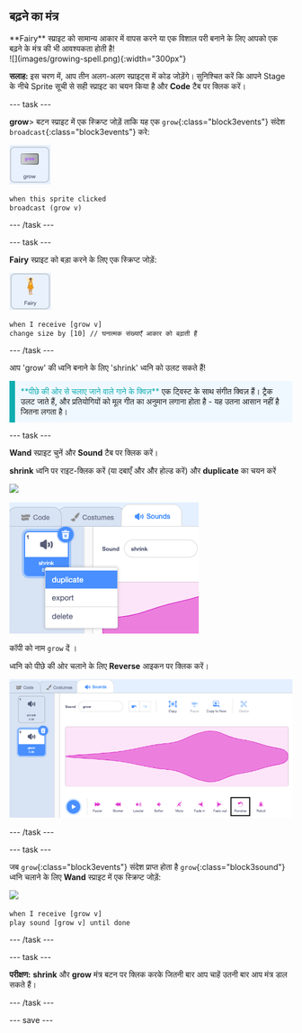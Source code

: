 ## बढ़ने का मंत्र

<div style="display: flex; flex-wrap: wrap">
<div style="flex-basis: 200px; flex-grow: 1; margin-right: 15px;">
**Fairy** स्प्राइट को सामान्य आकार में वापस करने या एक विशाल परी बनाने के लिए आपको एक बढ़ने के मंत्र की भी आवश्यकता होती है!
</div>
<div>
![](images/growing-spell.png){:width="300px"}
</div>
</div>

**सलाह:** इस चरण में, आप तीन अलग-अलग स्प्राइट्स में कोड जोड़ेंगे। सुनिश्चित करें कि आपने Stage के नीचे Sprite सूची से सही स्प्राइट का चयन किया है और **Code** टैब पर क्लिक करें।

--- task ---

**grow**> बटन स्प्राइट में एक स्क्रिप्ट जोड़ें ताकि यह एक `grow`{:class="block3events"} संदेश `broadcast`{:class="block3events"} करे:

![](images/grow-icon.png)

```blocks3
when this sprite clicked
broadcast (grow v)
```

--- /task ---

--- task ---

**Fairy** स्प्राइट को बड़ा करने के लिए एक स्क्रिप्ट जोड़ें:

![](images/fairy-icon.png)

```blocks3
when I receive [grow v]
change size by [10] // घनात्मक संख्याएँ आकार को बढ़ाती हैं
```

--- /task ---

आप 'grow' की ध्वनि बनाने के लिए 'shrink' ध्वनि को उलट सकते हैं!

<p style="border-left: solid; border-width:10px; border-color: #0faeb0; background-color: aliceblue; padding: 10px;">
<span style="color: #0faeb0">**पीछे की ओर से चलाए जाने वाले गाने के क्विज़**</span> एक ट्विस्ट के साथ संगीत क्विज़ हैं। ट्रैक उलट जाते हैं, और प्रतियोगियों को मूल गीत का अनुमान लगाना होता है - यह उतना आसान नहीं है जितना लगता है। 
</p>

--- task ---

**Wand** स्प्राइट चुनें और **Sound** टैब पर क्लिक करें।

**shrink** ध्वनि पर राइट-क्लिक करें (या दबाएँ और और होल्ड करें) और **duplicate** का चयन करें

![](images/wand-icon.png)

![प्रतिलिपि दिखाने वाले पॉपअप मेनू के साथ सिकोड़ें ध्वनि।](images/duplicate-sound.png)

कॉपी को नाम `grow` दें ।

ध्वनि को पीछे की ओर चलाने के लिए **Reverse** आइकन पर क्लिक करें।

![Reverse आइकन के साथ बढ़ाएँ sound हाइलाइट किया गया।](images/reverse-sound.png)

--- /task ---

--- task ---

जब `grow`{:class="block3events"} संदेश प्राप्त होता है `grow`{:class="block3sound"} ध्वनि चलाने के लिए **Wand** स्प्राइट में एक स्क्रिप्ट जोड़ें:

![](images/wand-icon.png)

```blocks3
when I receive [grow v]
play sound [grow v] until done
```

--- /task ---

--- task ---

**परीक्षण:** **shrink** और **grow** मंत्र बटन पर क्लिक करके जितनी बार आप चाहें उतनी बार आप मंत्र डाल सकते हैं।

--- /task ---

--- save ---

